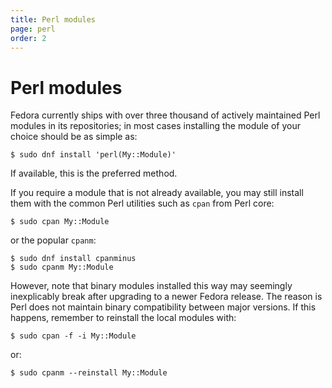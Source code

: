 ```yaml
---
title: Perl modules
page: perl
order: 2
---
```


# Perl modules

Fedora currently ships with over three thousand of actively maintained Perl modules in its repositories; in most cases installing the module of your choice should be as simple as:

```
$ sudo dnf install 'perl(My::Module)'
```

If available, this is the preferred method.

If you require a module that is not already available, you may still install them with the common Perl utilities such as `cpan` from Perl core:

```
$ sudo cpan My::Module
```

or the popular `cpanm`:

```
$ sudo dnf install cpanminus
$ sudo cpanm My::Module
```

However, note that binary modules installed this way may seemingly inexplicably break after upgrading to a newer Fedora release.  The reason is Perl does not maintain binary compatibility between major versions.  If this happens, remember to reinstall the local modules with:

```
$ sudo cpan -f -i My::Module
```

or:

```
$ sudo cpanm --reinstall My::Module
```
